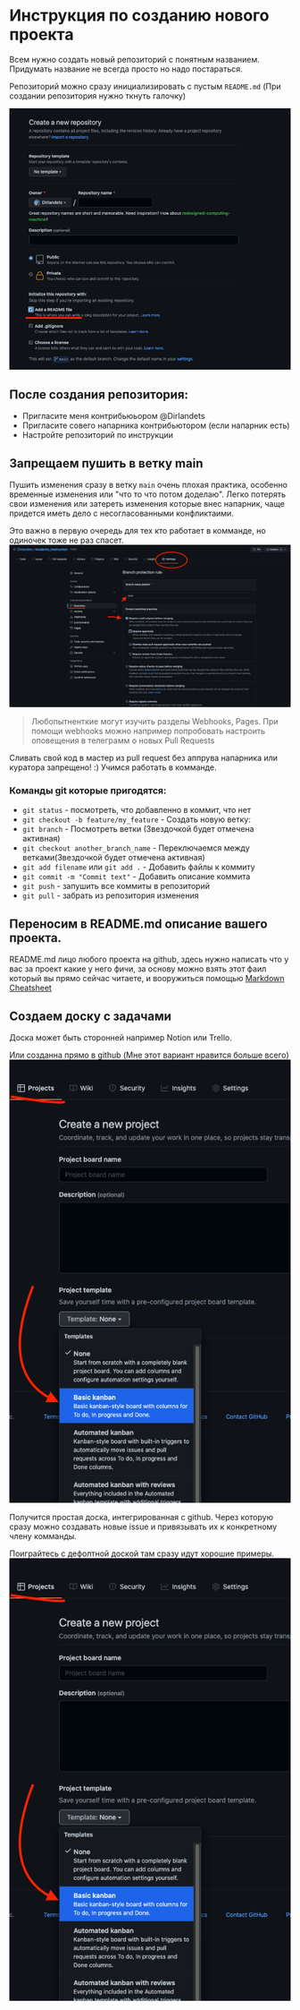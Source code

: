 # Инструкция по созданию нового проекта

Всем нужно создать новый репозиторий с понятным названием. Придумать название не всегда просто но надо постараться.

Репозиторий можно сразу инициализировать с пустым `README.md` (При создании репозитория нужно ткнуть галочку)

![Init repo with README.md](img/init_repo.png "Init repo with README.md")

## После создания репозитория:
* Пригласите меня контрибьюьором @Dirlandets
* Пригласите совего напарника контрибьютором (если напарник есть)
* Настройте репозиторий по инструкции

## Запрещаем пушить в ветку main
Пушить изменения сразу в ветку `main` очень плохая практика, особенно временные изменения или "что то что потом доделаю". Легко потерять свои изменения или затереть изменения которые внес напарник, чаще придется иметь дело с несогласованными конфликтаими.

Это важно в первую очередь для тех кто работает в комманде, но одиночек тоже не раз спасет.
![Protect main](img/protected_main.png "Protected main")

> Любопытненткие могут изучить разделы Webhooks, Pages.
> При помощи webhooks можно например попробовать настроить оповещения в телеграмм о новых Pull Requests


Сливать свой код в мастер из pull request без аппрува напарника или куратора запрещено! :) Учимся работать в комманде.

### Команды git которые пригодятся:
* `git status` - посмотреть, что добавленно в коммит, что нет
* `git checkout -b feature/my_feature` - Создать новую ветку: 
* `git branch` - Посмотреть ветки (Звездочкой будет отмечена активная)
* `git checkout another_branch_name` - Переключаемся между ветками(Звездочкой будет отмечена активная)
* `git add filename` или `git add .` - Добавить файлы к коммиту
* `git commit -m "Commit text"` - Добавить описание коммита
* `git push` - запушить все коммиты в репозиторий
*  `git pull` - забрать из репозитория изменения

## Переносим в README.md описание вашего проекта.
README.md лицо любого проекта на github, здесь нужно написать что у вас за проект какие у него фичи, за основу можно взять этот фаил который вы прямо сейчас читаете, и вооружиться помощью [Markdown Cheatsheet](https://github.com/adam-p/markdown-here/wiki/Markdown-Cheatsheet)


## Создаем доску с задачами
Доска может быть сторонней например Notion или Trello.

Или созданна прямо в github (Мне этот вариант нравится больше всего)
![Создание нового проекта](img/new_project.png "Protected main")

Получится простая доска, интегрированная с github. Через которую сразу можно создавать новые issue и привязывать их к конкретному члену комманды. 

Поиграйтесь с дефолтной доской там сразу идут хорошие примеры.
![Результат создания новой доски](img/new_project.png "Результат создания новой доски")